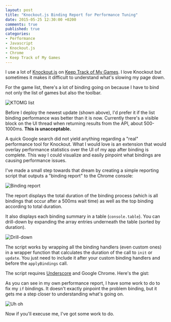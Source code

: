 ```yaml
---
layout: post
title: "Knockout.js Binding Report for Performance Tuning"
date: 2015-05-25 12:30:00 +0200
comments: true
published: true
categories:
- Performance
- Javascript
- Knockout.js
- Chrome
- Keep Track of My Games
---
```


I use a lot of [Knockout.js](http://knockoutjs.com) on [Keep Track of My Games](http://keeptrackofmygames.com). I love Knockout but sometimes it makes it difficult to understand what's slowing my page down. 

<!-- More -->

For the game list, there's a lot of binding going on because I have to bind not only the list of games but also the toolbar.

![KTOMG list](http://41.media.tumblr.com/fefa8f95951ed13a2f4d22e758bb807b/tumblr_inline_nonu62Tr1J1qlpzxk_540.png)

Before I deploy the newest update (shown above), I'd prefer it if the list binding performance was better than it is now. Currently there's a visible block on the UI thread when returning results from the API, about 500-1000ms. **This is unacceptable.**

A quick Google search did not yield anything regarding a "real" performance tool for Knockout. What I would love is an extension that would overlay performance statistics over the UI of my app after binding is complete. This way I could visualize and easily pinpoint what bindings are causing performance issues.

I've made a small step towards that dream by creating a simple reporting script that outputs a "binding report" to the Chrome console:

![Binding report](https://cloud.githubusercontent.com/assets/563819/7795861/5a10389a-02d9-11e5-9462-056fa9e4da18.png)

The report displays the total duration of the binding process (which is all bindings that occur after a 500ms wait time) as well as the top binding according to total duration.

It also displays each binding summary in a table (`console.table`). You can drill-down by expanding the array entries underneath the table (sorted by duration).

![Drill-down](https://cloud.githubusercontent.com/assets/563819/7795969/8fb1c828-02da-11e5-8b81-fe88f466812e.png)

The script works by wrapping all the binding handlers (even custom ones) in a wrapper function that calculates the duration of the call to `init` or `update`. You just need to include it after your custom binding handlers and before the `applyBindings` call. 

The script requires [Underscore](http://underscorejs.org) and Google Chrome. Here's the gist:

<script src="https://gist.github.com/kamranayub/65399fa247a6c182bc65.js"></script>

As you can see in my own performance report, I have some work to do to fix my `if` bindings. It doesn't exactly pinpoint the problem binding, but it gets me a step closer to understanding what's going on.

![Uh oh](https://cloud.githubusercontent.com/assets/563819/7796086/f407dc76-02db-11e5-90e7-b89613408174.png)

Now if you'll execuse me, I've got some work to do.
